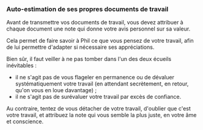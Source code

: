 ### Auto-estimation de ses propres documents de travail

Avant de transmettre vos documents de travail, vous devez attribuer à chaque document une note qui donne votre avis personnel sur sa valeur.

Cela permet de faire savoir à Phil ce que vous pensez de votre travail, afin de lui permettre d'adapter si nécessaire ses appréciations.

Bien sûr, il faut veiller à ne pas tomber dans l'un des deux écueils inévitables :

* il ne s'agit pas de vous flageler en permanence ou de dévaluer systématiquement votre travail (en attendant secrètement, en retour, qu'on vous en loue davantage) ;
* il ne s'agit pas de surévaluer votre travail par excès de confiance.

Au contraire, tentez de vous détacher de votre travail, d'oublier que c'est votre travail, et attribuez la note qui vous semble la plus juste, en votre âme et conscience.
